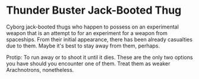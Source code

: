 # Thunder Buster Jack-Booted Thug

Cyborg jack-booted thugs who happen to possess on an experimental weapon that is an attempt to for an experiment for a weapon from spaceships. From their initial appearance, there has been already casualties due to them. Maybe it's best to stay away from them, perhaps.

Protip: To run away or to shoot it until it dies. These are the only two options you have should you encounter one of them. Treat them as weaker Arachnotrons, nonetheless.